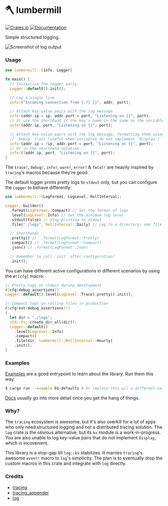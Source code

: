 # 🪓 lumbermill

[![Crates.io](https://img.shields.io/crates/v/lumbermill.svg)](https://crates.io/crates/lumbermill)
[![Documentation](https://docs.rs/lumbermill/badge.svg)](https://docs.rs/lumbermill)

Simple structured logging.

![Screenshot of log output]()

### Usage

```rust
use lumbermill::{info, Logger}

fn main() {
  // Initialize the logger early
  Logger::default().init();

  // Log a single line
  info!("Incoming connection from {:?} {}", addr, port);

  // Attach key-value pairs with the log message
  info!(addr.ip = ip, addr.port = port, "Listening on {}", port);
  // Or use the shorthand if the key's name is the same as the variable:
  info!(addr.ip, port, "Listening on {}", port);

  // Attach key-value pairs with the log message, formatting them using their
  // `Debug` trait (useful when variables do not implement `Display`)
  info!(addr.ip = ?ip, addr.port = port, "Listening on {}", port);
  // Or in the shorthand notation:
  info!(?addr.ip, port, "Listening on {}", port);
}
```

The `trace!`, `debug!`, `info!`, `warn!`, `error!` & `fatal!` are heavily inspired
by `tracing`'s macros because they're good.

The default logger prints pretty logs to `stdout` only, but you can configure the `Logger` to behave differently:

```rust
use lumbermill::{LogFormat, LogLevel, RollInterval};

Logger::builder()
  .format(LogFormat::Compact) // Set the format of logs
  .level(LogLevel::Info) // Set the minimum log level
  .stdout(false) // Stop printing to stdout
  .file("./logs", RollInterval::Daily) // Log to a directory; one file per day

  // Shorthands
  .pretty() //  .format(LogFormat::Pretty)
  .compact() // .format(LogFormat::Compact)
  .json() // .format(LogFormat::Json)

  // Remember to call `init` after configuration!
  .init();
```

You can have different active configurations in different scenarios by using the
`#![cfg]` macro:

```rust
// Pretty logs on stdout during development
#[cfg(debug_assertions)]
Logger::default().level(LogLevel::Trace).pretty().init();

// Compact logs on rolling files in production
#[cfg(not(debug_assertions))]
{
  let dir = "./logs";
  std::fs::create_dir_all(dir)?;
  Logger::default()
    .level(LogLevel::Info)
    .compact()
    .file(dir, lumbermill::RollInterval::Hourly)
    .init();
}
```

### Examples

[Examples](https://github.com/sdnts/lumbermill-rs/tree/main/examples) are a good entrypoint to learn about the library. Run them this way:

```sh
$ cargo run --example 01-defaults # Or replace this wil a different example's name
```

[Docs](https://docs.rs/lumbermill) usually go into more detail once you get the hang of things.

### Why?

The `tracing` ecosystem is awesome, but it's also overkill for a lot of apps who
only need structured logging and not a distributed tracing solution. The `log` crate
is the obvious alternative, but its `kv` module is a work-in-progress.
You are also unable to log key-value pairs that do not implement `Display`, which
is incovenient.

This library is a stop-gap till `log::kv` stabilizes. It marries `tracing`'s awesome
`event!` macro to `log`'s simplicity. The plan is to eventually drop the custom
macros in this crate and integrate with `log` directly.

### Credits

- [tracing](https://docs.rs/tracing)
- [tracing_appender](https://docs.rs/tracing_appender)
- [log](https://docs.rs/log)
